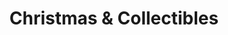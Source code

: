 ---
title: "Christmas & Collectibles"
url: /pigeon-forge/christmas-und-collectibles/
shop: Andenken
---